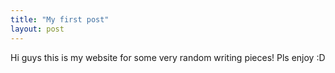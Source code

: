 ```yaml
---
title: "My first post"
layout: post
---
```


Hi guys this is my website for some very random writing pieces! Pls enjoy :D


